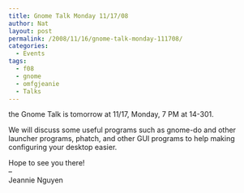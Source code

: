 ```yaml
---
title: Gnome Talk Monday 11/17/08
author: Nat
layout: post
permalink: /2008/11/16/gnome-talk-monday-111708/
categories:
  - Events
tags:
  - f08
  - gnome
  - omfgjeanie
  - Talks
---
```

the Gnome Talk is tomorrow at 11/17, Monday, 7 PM at 14-301.

We will discuss some useful programs such as gnome-do and other launcher programs, phatch, and other GUI programs to help making configuring your desktop easier.

Hope to see you there!  
&#8211;  
Jeannie Nguyen